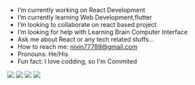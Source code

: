 

- I’m currently working on React Development
- I’m currently learning Web Development,flutter
- I’m looking to collaborate on react based project
- I’m looking for help with Learning Brain Computer Interface
- Ask me about React or any tech related stuffs...
- How to reach me: nivin77789@gmail.com
- Pronouns: He/His
- Fun fact: I love codding, so I'm Commited


<img src="https://github-readme-streak-stats.herokuapp.com/?user=nivin77789&theme=tokyonight_duo&date_format=M%20j%5B%2C%20Y%5D">  <nobr>  <img src="https://github-readme-stats.vercel.app/api?username=nivin77789&show_icons=true&title_color=C0C0C0&icon_color=800080&text_color=daf7dc&bg_color=0D1117">
  <img src="https://github-readme-stats.vercel.app/api?username=nivin77789&theme=tokyonight_duo&date_format=M%20j%5B%2C%20Y%5D">
<img src="https://github-readme-stats.vercel.app/api/top-langs/?username=nivin77789&layout=compact&bg_color=0D1117">


